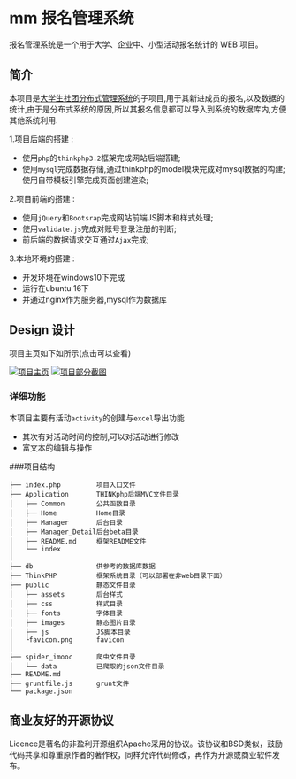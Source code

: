# mm 报名管理系统

报名管理系统是一个用于大学、企业中、小型活动报名统计的 WEB 项目。

## 简介

本项目是[大学生社团分布式管理系统](#)的子项目,用于其新进成员的报名,以及数据的统计,由于是分布式系统的原因,所以其报名信息都可以导入到系统的数据库内,方便其他系统利用.

1.项目后端的搭建 :

- 使用`php`的`thinkphp3.2`框架完成网站后端搭建; 
- 使用`mysql`完成数据存储,通过thinkphp的model模块完成对mysql数据的构建;使用自带模板引擎完成页面创建渲染;

2.项目前端的搭建 :

- 使用`jQuery`和`Bootsrap`完成网站前端JS脚本和样式处理;
- 使用`validate.js`完成对账号登录注册的判断;
- 前后端的数据请求交互通过`Ajax`完成;

3.本地环境的搭建 : 

- 开发环境在windows10下完成
- 运行在ubuntu 16下
- 并通过nginx作为服务器,mysql作为数据库

## Design 设计

项目主页如下如所示(点击可以查看)

[![项目主页](https://raw.github.com/Lanseria/mm/master/docs/images/index.png)](http://mm.limonplayer.cn)
[![项目部分截图](https://raw.github.com/Lanseria/mm/master/docs/images/index.png)](http://mm.limonplayer.cn)

### 详细功能

本项目主要有活动`activity`的创建与`excel`导出功能

- 其次有对活动时间的控制,可以对活动进行修改
- 富文本的编辑与操作

###项目结构

```
├── index.php         项目入口文件
├── Application       THINKphp后端MVC文件目录
│   ├── Common        公共函数目录
│   ├── Home          Home目录
│   ├── Manager       后台目录
│   ├── Manager_Detail后台beta目录
│   ├── README.md     框架README文件
│   └── index         
│
├── db                供参考的数据库数据
├── ThinkPHP          框架系统目录（可以部署在非web目录下面）
├── public            静态文件目录
│   ├── assets        后台样式
│   ├── css           样式目录
│   ├── fonts         字体目录
│   ├── images        静态图片目录
│   ├── js            JS脚本目录
│   └favicon.png      favicon
│
├── spider_imooc      爬虫文件目录
│   └── data          已爬取的json文件目录
├── README.md
├── gruntfile.js      grunt文件
└── package.json
```

## 商业友好的开源协议

Licence是著名的非盈利开源组织Apache采用的协议。该协议和BSD类似，鼓励代码共享和尊重原作者的著作权，同样允许代码修改，再作为开源或商业软件发布。


